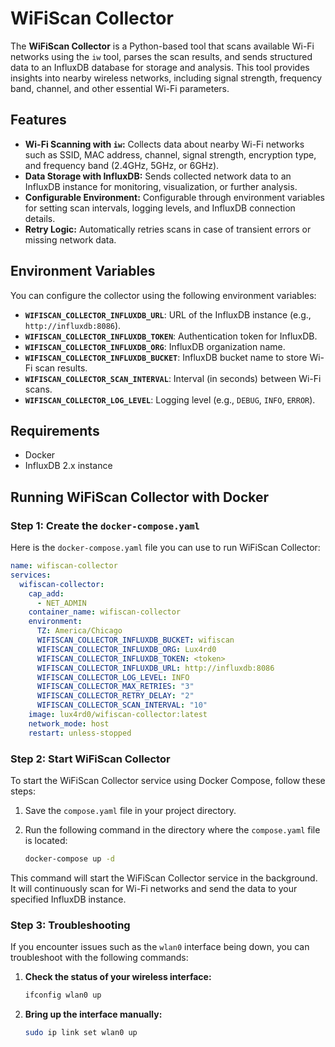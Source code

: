 # WiFiScan Collector

The **WiFiScan Collector** is a Python-based tool that scans available Wi-Fi networks using the `iw` tool, parses the scan results, and sends structured data to an InfluxDB database for storage and analysis. This tool provides insights into nearby wireless networks, including signal strength, frequency band, channel, and other essential Wi-Fi parameters.

## Features

- **Wi-Fi Scanning with `iw`:** Collects data about nearby Wi-Fi networks such as SSID, MAC address, channel, signal strength, encryption type, and frequency band (2.4GHz, 5GHz, or 6GHz).
- **Data Storage with InfluxDB:** Sends collected network data to an InfluxDB instance for monitoring, visualization, or further analysis.
- **Configurable Environment:** Configurable through environment variables for setting scan intervals, logging levels, and InfluxDB connection details.
- **Retry Logic:** Automatically retries scans in case of transient errors or missing network data.

## Environment Variables

You can configure the collector using the following environment variables:

- **`WIFISCAN_COLLECTOR_INFLUXDB_URL`**: URL of the InfluxDB instance (e.g., `http://influxdb:8086`).
- **`WIFISCAN_COLLECTOR_INFLUXDB_TOKEN`**: Authentication token for InfluxDB.
- **`WIFISCAN_COLLECTOR_INFLUXDB_ORG`**: InfluxDB organization name.
- **`WIFISCAN_COLLECTOR_INFLUXDB_BUCKET`**: InfluxDB bucket name to store Wi-Fi scan results.
- **`WIFISCAN_COLLECTOR_SCAN_INTERVAL`**: Interval (in seconds) between Wi-Fi scans.
- **`WIFISCAN_COLLECTOR_LOG_LEVEL`**: Logging level (e.g., `DEBUG`, `INFO`, `ERROR`).

## Requirements

- Docker
- InfluxDB 2.x instance

## Running WiFiScan Collector with Docker

### Step 1: Create the `docker-compose.yaml`

Here is the `docker-compose.yaml` file you can use to run WiFiScan Collector:

```yaml
name: wifiscan-collector
services:
  wifiscan-collector:
    cap_add:
      - NET_ADMIN
    container_name: wifiscan-collector
    environment:
      TZ: America/Chicago
      WIFISCAN_COLLECTOR_INFLUXDB_BUCKET: wifiscan
      WIFISCAN_COLLECTOR_INFLUXDB_ORG: Lux4rd0
      WIFISCAN_COLLECTOR_INFLUXDB_TOKEN: <token>
      WIFISCAN_COLLECTOR_INFLUXDB_URL: http://influxdb:8086
      WIFISCAN_COLLECTOR_LOG_LEVEL: INFO
      WIFISCAN_COLLECTOR_MAX_RETRIES: "3"
      WIFISCAN_COLLECTOR_RETRY_DELAY: "2"
      WIFISCAN_COLLECTOR_SCAN_INTERVAL: "10"
    image: lux4rd0/wifiscan-collector:latest
    network_mode: host
    restart: unless-stopped
```

### Step 2: Start WiFiScan Collector

To start the WiFiScan Collector service using Docker Compose, follow these steps:

1. Save the `compose.yaml` file in your project directory.
2. Run the following command in the directory where the `compose.yaml` file is located:

   ```bash
   docker-compose up -d
   ```

This command will start the WiFiScan Collector service in the background. It will continuously scan for Wi-Fi networks and send the data to your specified InfluxDB instance.

### Step 3: Troubleshooting

If you encounter issues such as the `wlan0` interface being down, you can troubleshoot with the following commands:

1. **Check the status of your wireless interface:**

   ```bash
   ifconfig wlan0 up
   ```

2. **Bring up the interface manually:**

   ```bash
   sudo ip link set wlan0 up
   ```
